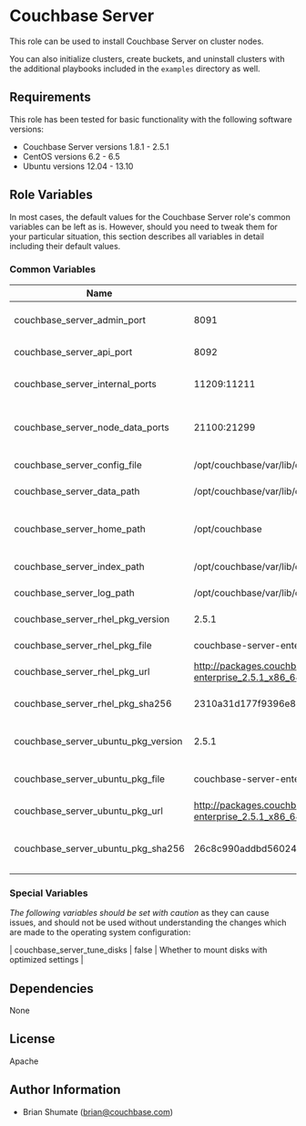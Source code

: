 # Couchbase Server

This role can be used to install Couchbase Server on cluster nodes.

You can also initialize clusters, create buckets, and uninstall clusters
with the additional playbooks included in the `examples` directory as well.

## Requirements

This role has been tested for basic functionality with the following 
software versions:

* Couchbase Server versions 1.8.1 - 2.5.1
* CentOS versions 6.2 - 6.5
* Ubuntu versions 12.04 - 13.10

## Role Variables

In most cases, the default values for the Couchbase Server role's common 
variables can be left as is. However, should you need to tweak them for your
particular situation, this section describes all variables in detail including
their default values.

### Common Variables

| Name                                 | Default | Description |
| ------------------------------------ | ------- | ----------- |
| couchbase_server_admin_port          | 8091    | Administration and web console port |
| couchbase_server_api_port            | 8092    | Couchbase Server API port |
| couchbase_server_internal_ports      | 11209:11211 | Memcached and client ports |
| couchbase_server_node_data_ports     | 21100:21299 | Distributed Erlang communication ports |
| couchbase_server_config_file         | /opt/couchbase/var/lib/couchbase/config/config.dat | Full path to config.dat |
| couchbase_server_data_path           | /opt/couchbase/var/lib/couchbase/data | Path to data files |
| couchbase_server_home_path           | /opt/couchbase | Couchbase Server installation base path |
| couchbase_server_index_path          | /opt/couchbase/var/lib/couchbase/data | Path to index files |
| couchbase_server_log_path            | /opt/couchbase/var/lib/couchbase/logs | Path to log files |
| couchbase_server_rhel_pkg_version    | 2.5.1 | RHEL package version |
| couchbase_server_rhel_pkg_file       | couchbase-server-enterprise_2.5.1_x86_64.rpm | RHEL package filename |
| couchbase_server_rhel_pkg_url        | http://packages.couchbase.com/releases/2.5.1/couchbase-server-enterprise_2.5.1_x86_64.rpm | RHEL package URL |
| couchbase_server_rhel_pkg_sha256     | 2310a31d177f9396e8c436a991d952b2b57a3b41f74658fa5100b19a1d7ac875 | RHEL package SHA256 checksum |
| couchbase_server_ubuntu_pkg_version  | 2.5.1 | Ubuntu package version |
| couchbase_server_ubuntu_pkg_file     | couchbase-server-enterprise_2.5.1_x86_64.deb | Ubuntu package filename |
| couchbase_server_ubuntu_pkg_url      | http://packages.couchbase.com/releases/2.5.1/couchbase-server-enterprise_2.5.1_x86_64.deb | Ubuntu package URL |
| couchbase_server_ubuntu_pkg_sha256   | 26c8c990addbd56024fbc5c8e841962b985034f5b7c0e936eb9af94674e5f12a | Ubuntu package SHA256 checksum |


### Special Variables

*The following variables should be set with caution* as they can cause issues,
and should not be used without understanding the changes which are made to
the operating system configuration:

| couchbase_server_tune_disks          | false | Whether to mount disks with optimized settings |

## Dependencies


None


## License

Apache

## Author Information


- Brian Shumate (<brian@couchbase.com>)

